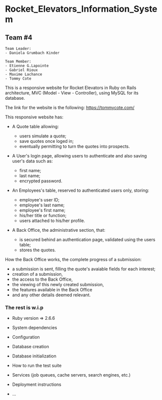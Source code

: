 # Rocket_Elevators_Information_System

## Team #4
```
Team Leader:
- Daniela Grumbach Kinder

Team Member:
- Etienne G.Lapointe
- Gabriel Rioux
- Maxime Lachance
- Tommy Cote
```

This is a responsive website for Rocket Elevators in Ruby on Rails architecture, MVC (Model - View - Controller), using MySQL for its database.

The link for the website is the following: https://tommycote.com/


This responsive website has:

  - A Quote table allowing:
    - users simulate a quote;
    - save quotes once loged in;
    - eventually permitting to turn the quotes into prospects.

  - A User's login page, allowing users to authenticate and also saving user's data such as:
    - first name;
    - last name;
    - encrypted password.

  - An Employees's table, reserved to authenticated users only, storing:
    - employee's user ID;
    - employee's last name;
    - employee's first name;
    - his/her title or function;
    - users attached to his/her profile.

  - A Back Office, the administrative section, that:
    - is secured behind an authentication page, validated using the users table;
    - stores the quotes.


How the Back Office works, the complete progress of a submission:
 - a submission is sent, filling the quote's avaiable fields for each interest;
 - creation of a submission, 
 - the access to the Back Office, 
 - the viewing of this newly created submission, 
 - the features available in the Back Office 
 - and  any other details deemed relevant.





### The rest is w.i.p

* Ruby version => 2.6.6

* System dependencies

* Configuration

* Database creation

* Database initialization

* How to run the test suite

* Services (job queues, cache servers, search engines, etc.)

* Deployment instructions

* ...

